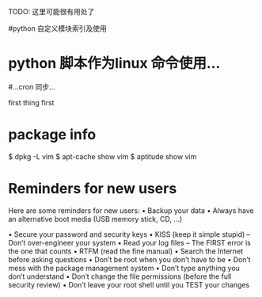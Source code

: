 
TODO: 这里可能很有用处了

#python 自定义模块索引及使用

# python 脚本作为linux 命令使用...

#...cron 同步...



first thing first


# package info
$ dpkg -L vim
$ apt-cache show vim
$ aptitude show vim



# Reminders for new users
Here are some reminders for new users:
• Backup your data
• Always have an alternative boot media (USB memory stick, CD, …)


• Secure your password and security keys
• KISS (keep it simple stupid)
– Don’t over-engineer your system
• Read your log files
– The FIRST error is the one that counts
• RTFM (read the fine manual)
• Search the Internet before asking questions
• Don’t be root when you don’t have to be
• Don’t mess with the package management system
• Don’t type anything you don’t understand
• Don’t change the file permissions (before the full security review)
• Don’t leave your root shell until you TEST your changes
